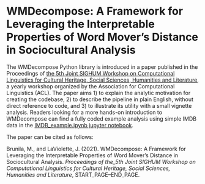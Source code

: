 # WMDecompose: A Framework for Leveraging the Interpretable Properties of Word Mover’s Distance in Sociocultural Analysis

The WMDecompose Python library is introduced in a paper published in the Proceedings of [the 5th Joint SIGHUM Workshop on Computational Linguistics for Cultural Heritage, Social Sciences, Humanities and Literature](https://www.aclweb.org/portal/content/5th-joint-sighum-workshop-computational-linguistics-cultural-heritage-social-sciences), a yearly workshop organized by the Association for Computational Linguistics (ACL). The paper aims 1) to explain the analytic motivation for creating the codebase, 2) to describe the pipeline in plain English, without direct reference to code, and 3) to illustrate its utility with a small vignette analysis. Readers looking for a more hands-on introduction to WMDecompose can find a fully coded example analysis using simple IMDB data in the [IMDB_example.ipynb jupyter notebook](https://github.com/maybemkl/wmdecompose/tree/master/paper/notebooks). 

The paper can be cited as follows:

Brunila, M., and LaViolette, J. (2021). WMDecompose: A Framework for Leveraging the Interpretable Properties of Word Mover’s Distance in Sociocultural Analysis. _Proceedings of the_5th Joint SIGHUM Workshop on Computational Linguistics for Cultural Heritage, Social Sciences, Humanities and Literature_, START_PAGE–END_PAGE.
